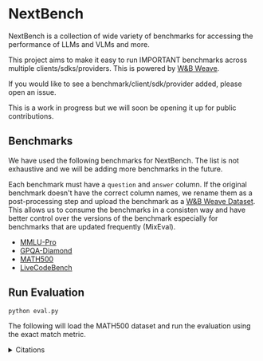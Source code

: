 # NextBench
NextBench is a collection of wide variety of benchmarks for accessing the performance of LLMs and VLMs and more.

This project aims to make it easy to run IMPORTANT benchmarks across multiple clients/sdks/providers. This is powered by [W&B Weave](https://weave-docs.wandb.ai).

If you would like to see a benchmark/client/sdk/provider added, please open an issue.

This is a work in progress but we will soon be opening it up for public contributions.


## Benchmarks

We have used the following benchmarks for NextBench. The list is not exhaustive and we will be adding more benchmarks in the future.

Each benchmark must have a `question` and `answer` column. If the original benchmark doesn't have the correct column names, we rename them as a post-processing step and upload the benchmark as a [W&B Weave Dataset](https://weave-docs.wandb.ai/guides/core-types/datasets). This allows us to consume the benchmarks in a consisten way and have better control over the versions of the benchmark especially for benchmarks that are updated frequently (MixEval).

- [MMLU-Pro](https://huggingface.co/datasets/TIGER-Lab/MMLU-Pro)
- [GPQA-Diamond](https://huggingface.co/datasets/Idavidrein/gpqa)
- [MATH500](https://huggingface.co/datasets/HuggingFaceH4/MATH-500)
- [LiveCodeBench](https://huggingface.co/datasets/livecodebench/code_generation_lite)

## Run Evaluation

```bash
python eval.py
```

The following will load the MATH500 dataset and run the evaluation using the exact match metric.

<details>
<summary>Citations</summary>

```bibtex
@misc{wang2024mmluprorobustchallengingmultitask,
      title={MMLU-Pro: A More Robust and Challenging Multi-Task Language Understanding Benchmark}, 
      author={Yubo Wang and Xueguang Ma and Ge Zhang and Yuansheng Ni and Abhranil Chandra and Shiguang Guo and Weiming Ren and Aaran Arulraj and Xuan He and Ziyan Jiang and Tianle Li and Max Ku and Kai Wang and Alex Zhuang and Rongqi Fan and Xiang Yue and Wenhu Chen},
      year={2024},
      eprint={2406.01574},
      archivePrefix={arXiv},
      primaryClass={cs.CL},
      url={https://arxiv.org/abs/2406.01574}, 
}
```

```bibtex
@misc{rein2023gpqagraduatelevelgoogleproofqa,
      title={GPQA: A Graduate-Level Google-Proof Q&A Benchmark}, 
      author={David Rein and Betty Li Hou and Asa Cooper Stickland and Jackson Petty and Richard Yuanzhe Pang and Julien Dirani and Julian Michael and Samuel R. Bowman},
      year={2023},
      eprint={2311.12022},
      archivePrefix={arXiv},
      primaryClass={cs.AI},
      url={https://arxiv.org/abs/2311.12022}, 
}
```

```bibtex
@misc{jain2024livecodebenchholisticcontaminationfree,
      title={LiveCodeBench: Holistic and Contamination Free Evaluation of Large Language Models for Code}, 
      author={Naman Jain and King Han and Alex Gu and Wen-Ding Li and Fanjia Yan and Tianjun Zhang and Sida Wang and Armando Solar-Lezama and Koushik Sen and Ion Stoica},
      year={2024},
      eprint={2403.07974},
      archivePrefix={arXiv},
      primaryClass={cs.SE},
      url={https://arxiv.org/abs/2403.07974}, 
}
```
